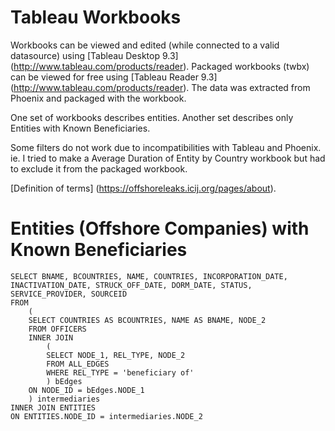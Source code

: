 
# Tableau Workbooks
Workbooks can be viewed and edited (while connected to a valid datasource) using [Tableau Desktop 9.3] (http://www.tableau.com/products/reader).
Packaged workbooks (twbx) can be viewed for free using [Tableau Reader 9.3] (http://www.tableau.com/products/reader). The data was extracted from Phoenix and packaged with the workbook.

One set of workbooks describes entities. Another set describes only Entities with Known Beneficiaries.

Some filters do not work due to incompatibilities with Tableau and Phoenix.
ie. I tried to make a Average Duration of Entity by Country workbook but had to exclude it from the packaged workbook.

[Definition of terms] (https://offshoreleaks.icij.org/pages/about).

# Entities (Offshore Companies) with Known Beneficiaries
```
SELECT BNAME, BCOUNTRIES, NAME, COUNTRIES, INCORPORATION_DATE, INACTIVATION_DATE, STRUCK_OFF_DATE, DORM_DATE, STATUS, SERVICE_PROVIDER, SOURCEID
FROM
	(
	SELECT COUNTRIES AS BCOUNTRIES, NAME AS BNAME, NODE_2
	FROM OFFICERS
	INNER JOIN
		(
		SELECT NODE_1, REL_TYPE, NODE_2
		FROM ALL_EDGES 
		WHERE REL_TYPE = 'beneficiary of'
		) bEdges
	ON NODE_ID = bEdges.NODE_1
	) intermediaries
INNER JOIN ENTITIES
ON ENTITIES.NODE_ID = intermediaries.NODE_2
```
